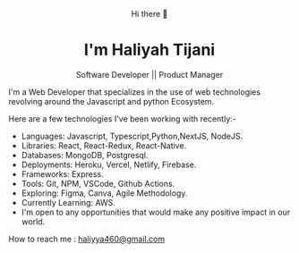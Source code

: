 <p align="center"> Hi there 👋 <p/> 
<h1 align="center"> I'm Haliyah Tijani </h1> 
<p align="center">Software Developer || Product Manager </p>

I'm a Web Developer that specializes in the use of web technologies revolving around the Javascript and python Ecosystem.


Here are a few technologies I've been working with recently:-

- Languages: Javascript, Typescript,Python,NextJS, NodeJS.
- Libraries: React, React-Redux, React-Native.
- Databases: MongoDB, Postgresql.
- Deployments: Heroku, Vercel, Netlify, Firebase.
- Frameworks: Express.
- Tools: Git, NPM, VSCode, Github Actions.
- Exploring: Figma, Canva, Agile Methodology.
- Currently Learning: AWS.
- I'm open to any opportunities that would make any positive impact in our world.

How to reach me : haliyya460@gmail.com


